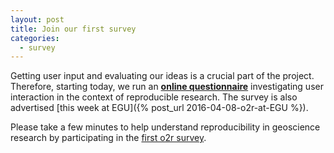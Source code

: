 ```yaml
---
layout: post
title: Join our first survey
categories:
  - survey
---
```


Getting user input and evaluating our ideas is a crucial part of the project. Therefore, starting today, we run an **[online questionnaire][surveylink]** investigating user interaction in the context of reproducible research. The survey is also advertised [this week at EGU]({% post_url 2016-04-08-o2r-at-EGU %}).

Please take a few minutes to help understand reproducibility in geoscience research by participating in the [first o2r survey][surveylink].

<!-- ![survey link QR code](/public/images/qrcode-o2rinfoslashsurvey.svg){:width="100px"} -->

[surveylink]: http://giv-konkol.uni-muenster.de/ls/index.php/811822/lang-en
